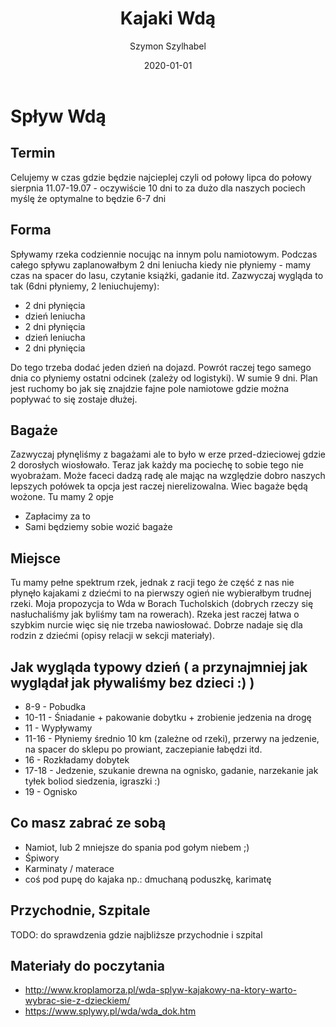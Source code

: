 ﻿---
layout: post
title: Kajaki Wdą
date: 2020-01-01
description: Plany wyjazdu kajakowego na rzece Wda w Borach Tucholskich
img: 2020-01-01-KajakiWda/main.JPG
tags: [Kajaki, Polska, Plany]
author: Szymon Szylhabel
---

<script src="{{site.baseurl}}/data/2020-01-01-KajakiWda/map.js"></script>

# Spływ Wdą

## Termin  
Celujemy w czas gdzie będzie najcieplej czyli od połowy lipca do połowy sierpnia
11.07-19.07 - oczywiście 10 dni to za dużo dla naszych pociech myślę że optymalne to będzie 6-7 dni 

## Forma
Spływamy rzeka codziennie nocując na innym polu namiotowym. Podczas całego spływu zaplanowałbym 2 dni leniucha 
kiedy nie płyniemy - mamy czas na spacer do lasu, czytanie książki, gadanie itd. Zazwyczaj wygląda to tak (6dni płyniemy, 2 leniuchujemy):
* 2 dni płynięcia
* dzień leniucha
* 2 dni płynięcia
* dzień leniucha
* 2 dni płynięcia

Do tego trzeba dodać jeden dzień na dojazd. Powrót raczej tego samego dnia co płyniemy ostatni odcinek (zależy od logistyki). 
W sumie 9 dni. Plan jest ruchomy bo jak się znajdzie fajne pole namiotowe gdzie można popływać to się zostaje dłużej. 

## Bagaże
Zazwyczaj płynęliśmy z bagażami ale to było w erze przed-dzieciowej gdzie 2 dorosłych wiosłowało. Teraz jak każdy ma pociechę 
to sobie tego nie wyobrażam. Może faceci dadzą radę ale mając na względzie dobro naszych lepszych połówek ta opcja jest raczej nierelizowalna. Wiec bagaże będą wożone.
Tu mamy 2 opje 
* Zapłacimy za to
* Sami będziemy sobie wozić bagaże

## Miejsce
Tu mamy pełne spektrum rzek, jednak z racji tego że część z nas nie płynęło kajakami z dziećmi to na pierwszy ogień nie wybierałbym trudnej rzeki.
Moja propozycja to Wda w Borach Tucholskich (dobrych rzeczy się nasłuchaliśmy jak byliśmy tam na rowerach).
Rzeka jest raczej łatwa o szybkim nurcie więc się nie trzeba nawiosłować. Dobrze nadaje się dla rodzin z dziećmi (opisy relacji w sekcji materiały).

## Jak wygląda typowy dzień ( a przynajmniej jak wyglądał jak pływaliśmy bez dzieci :) )
* 8-9 - Pobudka  
* 10-11 - Śniadanie + pakowanie dobytku + zrobienie jedzenia na drogę
* 11 - Wypływamy
* 11-16 - Płyniemy średnio 10 km (zależne od rzeki), przerwy na jedzenie, na spacer do sklepu po prowiant, zaczepianie łabędzi itd.
* 16 - Rozkładamy dobytek
* 17-18 - Jedzenie, szukanie drewna na ognisko, gadanie, narzekanie jak tyłek boliod siedzenia, igraszki :)
* 19 - Ognisko

## Co masz zabrać ze sobą
* Namiot, lub 2 mniejsze do spania pod gołym niebem ;)
* Śpiwory
* Karminaty / materace
* coś pod pupę do kajaka np.: dmuchaną poduszkę, karimatę 

## Przychodnie, Szpitale 
TODO: do sprawdzenia gdzie najbliższe przychodnie i szpital

## Materiały do poczytania
* http://www.kroplamorza.pl/wda-splyw-kajakowy-na-ktory-warto-wybrac-sie-z-dzieckiem/
* https://www.splywy.pl/wda/wda_dok.htm
